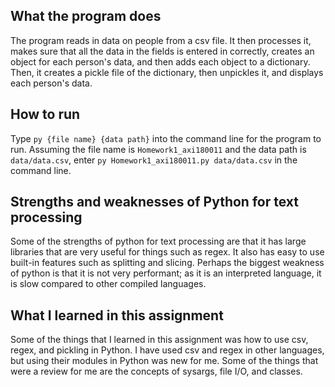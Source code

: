 ## What the program does

The program reads in data on people from a csv file. It then processes it, makes sure that all the data in the fields is entered in correctly, creates an object for each person's data, and then adds each object to a dictionary. Then, it creates a pickle file of the dictionary, then unpickles it, and displays each person's data.

## How to run

Type `py {file name} {data path}` into the command line for the program to run. Assuming the file name is `Homework1_axi180011` and the data path is `data/data.csv`, enter `py Homework1_axi180011.py data/data.csv` in the command line.

## Strengths and weaknesses of Python for text processing

Some of the strengths of python for text processing are that it has large libraries that are very useful for things such as regex. It also has easy to use built-in features such as splitting and slicing. Perhaps the biggest weakness of python is that it is not very performant; as it is an interpreted language, it is slow compared to other compiled languages.

## What I learned in this assignment

Some of the things that I learned in this assignment was how to use csv, regex, and pickling in Python. I have used csv and regex in other languages, but using their modules in Python was new for me. Some of the things that were a review for me are the concepts of sysargs, file I/O, and classes.